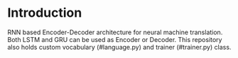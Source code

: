 # Introduction
RNN based Encoder-Decoder architecture for neural machine translation. Both LSTM and GRU can be used as Encoder or Decoder. This repository also holds custom vocabulary (#language.py) and trainer (#trainer.py) class.

